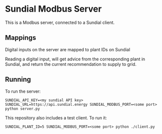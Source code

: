 # Sundial Modbus Server

This is a Modbus server, connected to a Sundial client.

## Mappings

Digital inputs on the server are mapped to plant IDs on Sundial

Reading a digital input, will get advice from the corresponding plant
in Sundial, and return the current recommendation to supply to grid.

## Running

To run the server:

```
SUNDIAL_API_KEY=<my sundial API key> SUNDIAL_URL=https://api.sundial.energy SUNDIAL_MODBUS_PORT=<some port> python server.py
```

This repository also includes a test client. To run it:

```
SUNDIAL_PLANT_ID=5 SUNDIAL_MODBUS_PORT=<some port> python ./client.py
```
